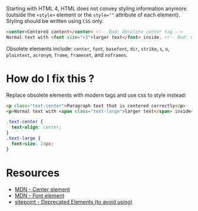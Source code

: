 Starting with HTML 4, HTML does not convey styling information anymore (outside the `<style>` element or the `style=""` attribute of each element). Styling should be written using `CSS` only.

```html
<center>Centered content</center> <!-- Bad: Obsolete center tag -->
Normal text with <font size="+3">larger text</font> inside. <!-- Bad: Obsolete font tag -->
```

Obsolete elements include: `center`, `font`, `basefont`, `dir`, `strike`, `s`, `u`, `plaintext`, `acronym`, `frame`, `frameset`, and `noframes`.

# How do I fix this ?

Replace obsolete elements with modern tags and use css to style instead:

```html
<p class="text-center">Paragraph text that is centered correctly</p>
<p>Normal text with <span class="text-large">larger text</span> inside</p>
```
```css
.text-center {
  text-align: center;
}
.text-large {
  font-size: 24px;
}
```

# Resources

* [MDN - Center element](https://developer.mozilla.org/en-US/docs/Web/HTML/Element/center)
* [MDN - Font element](https://developer.mozilla.org/en-US/docs/Web/HTML/Element/font)
* [sitepoint - Deprecated Elements (to avoid using)](http://www.sitepoint.com/web-foundations/deprecated-elements-avoid-using/)
